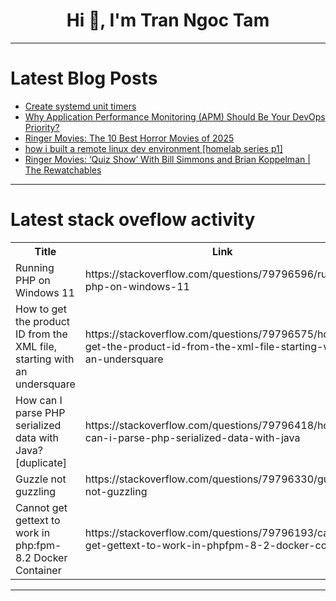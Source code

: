<h1 align="center">Hi 👋, I'm Tran Ngoc Tam</h1>

---

# Latest Blog Posts 
<!-- BLOG-POST-LIST:START -->
- [Create systemd unit timers](https://dev.to/agonza05/create-systemd-unit-timers-3ble)
- [Why Application Performance Monitoring &lpar;APM&rpar; Should Be Your DevOps Priority?](https://dev.to/olivia_madison_b0ad7090ad/why-application-performance-monitoring-apm-should-be-your-devops-priority-51oi)
- [Ringer Movies: The 10 Best Horror Movies of 2025](https://dev.to/popcorn_movies/ringer-movies-the-10-best-horror-movies-of-2025-2j83)
- [how i built a remote linux dev environment [homelab series p1]](https://dev.to/ashercarneiro/how-i-built-a-remote-linux-dev-environment-homelab-series-p1-114f)
- [Ringer Movies: ‘Quiz Show’ With Bill Simmons and Brian Koppelman | The Rewatchables](https://dev.to/popcorn_movies/ringer-movies-quiz-show-with-bill-simmons-and-brian-koppelman-the-rewatchables-394p)
<!-- BLOG-POST-LIST:END -->

---

# Latest stack oveflow activity
<table>
  <tr><th>Title</th><th>Link</th></tr>
  <!-- STACKOVERFLOW:START --><tr><td>Running PHP on Windows 11</td><td>https://stackoverflow.com/questions/79796596/running-php-on-windows-11</td></tr><tr><td>How to get the product ID from the XML file, starting with an undersquare</td><td>https://stackoverflow.com/questions/79796575/how-to-get-the-product-id-from-the-xml-file-starting-with-an-undersquare</td></tr><tr><td>How can I parse PHP serialized data with Java? [duplicate]</td><td>https://stackoverflow.com/questions/79796418/how-can-i-parse-php-serialized-data-with-java</td></tr><tr><td>Guzzle not guzzling</td><td>https://stackoverflow.com/questions/79796330/guzzle-not-guzzling</td></tr><tr><td>Cannot get gettext to work in php:fpm-8.2 Docker Container</td><td>https://stackoverflow.com/questions/79796193/cannot-get-gettext-to-work-in-phpfpm-8-2-docker-container</td></tr><!-- STACKOVERFLOW:END -->
</table>

---


